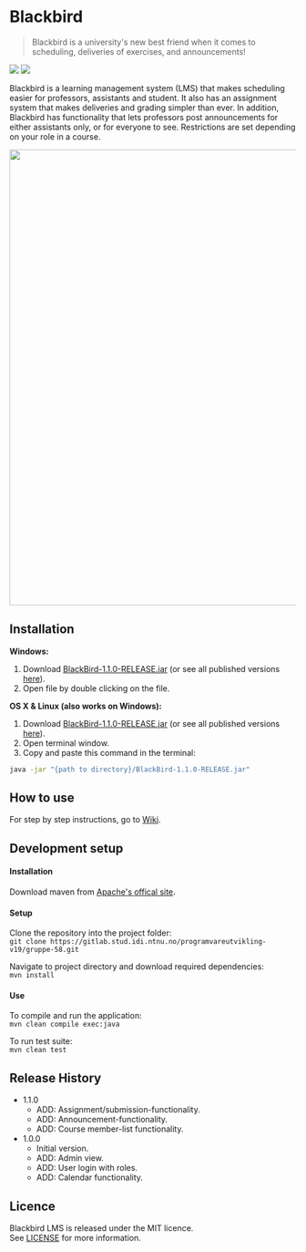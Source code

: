 # Blackbird
> Blackbird is a university's new best friend when it comes to scheduling, deliveries of exercises, and announcements!

<img src="https://svgur.com/i/CVv.svg"> <img src="https://svgur.com/i/CX8.svg">

<!--
[![pipeline](https://gitlab.stud.idi.ntnu.no/programvareutvikling-v19/gruppe-58/badges/master/pipeline.svg)](https://gitlab.stud.idi.ntnu.no/programvareutvikling-v19/gruppe-58/commits/master)
[![coverage](https://gitlab.stud.idi.ntnu.no/programvareutvikling-v19/gruppe-58/badges/master/coverage.svg)](http://programvareutvikling-v19.pages.stud.idi.ntnu.no/gruppe-58/index.html)
-->

Blackbird is a learning management system (LMS) that makes scheduling easier for professors, assistants and student. It also has an assignment system that makes deliveries and grading simpler than ever.
In addition, Blackbird has functionality that lets professors post announcements for either assistants only, or for everyone to see. Restrictions are set depending on your role in a course. 

<img src="https://i.imgur.com/jlE8Np0.png" width="800">

## Installation

**Windows:**

1. Download [BlackBird-1.1.0-RELEASE.jar](/release/BlackBird-1.1.0-RELEASE.jar) (or see all published versions [here](/release)).
2. Open file by double clicking on the file.

**OS X & Linux (also works on Windows):**

1. Download [BlackBird-1.1.0-RELEASE.jar](/release/BlackBird-1.1.0-RELEASE.jar) (or see all published versions [here](/release)).
2. Open terminal window.
3. Copy and paste this command in the terminal: 
```sh
java -jar "{path to directory}/BlackBird-1.1.0-RELEASE.jar"
```

## How to use 

For step by step instructions, go to [Wiki](https://gitlab.stud.idi.ntnu.no/programvareutvikling-v19/gruppe-58/wikis/home).

## Development setup
#### Installation
Download maven from [Apache's offical site](https://maven.apache.org/  ).

#### Setup
Clone the repository into the project folder:  
`git clone https://gitlab.stud.idi.ntnu.no/programvareutvikling-v19/gruppe-58.git`

Navigate to project directory and download required dependencies:  
`mvn install`

#### Use
To compile and run the application:  
`mvn clean compile exec:java`  
    
To run test suite:  
`mvn clean test` 

## Release History

* 1.1.0
    * ADD: Assignment/submission-functionality.
    * ADD: Announcement-functionality.
    * ADD: Course member-list functionality.
* 1.0.0
    * Initial version.
    * ADD: Admin view.
    * ADD: User login with roles.
    * ADD: Calendar functionality.

## Licence

Blackbird LMS is released under the MIT licence.  
See [LICENSE](https://gitlab.stud.idi.ntnu.no/programvareutvikling-v19/gruppe-58/blob/master/LICENSE) for more information.

<!--## Meta

TDT4140 - Programvareutvikling

"Planlegge og administrere små programvareutviklings-prosjekter og delta som designer / programmerer / tester i større programvareprosjekter."

[GitLab: Gruppe 58](https://gitlab.stud.idi.ntnu.no/programvareutvikling-v19/gruppe-58/)

--><!--## Contributing

1. Fork it (<https://github.com/yourname/yourproject/fork>)
2. Create your feature branch (`git checkout -b feature/fooBar`)
3. Commit your changes (`git commit -am 'Add some fooBar'`)
4. Push to the branch (`git push origin feature/fooBar`)
5. Create a new Pull Request -->
